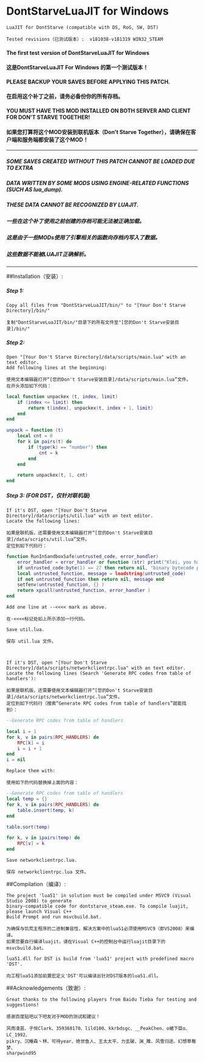 # DontStarveLuaJIT for Windows
	LuaJIT for DontStarve (compatible with DS, RoG, SW, DST)

	Tested revisions（已测试版本）:  v181038-v181319 WIN32_STEAM

####  The first test version of DontStarveLuaJIT for Windows 

####  这是DontStarveLuaJIT For Windows 的第一个测试版本！

####  PLEASE BACKUP YOUR SAVES BEFORE APPLYING THIS PATCH. 

####  在启用这个补丁之前，请务必备份你的所有存档。

####  YOU MUST HAVE THIS MOD INSTALLED ON BOTH SERVER AND CLIENT FOR DON'T STARVE TOGETHER!

####  如果您打算将这个MOD安装到联机版本（Don't Starve Together），请确保在客户端和服务端都安装了这个MOD！

-----------------------------------------------------

#####  SOME SAVES CREATED WITHOUT THIS PATCH CANNOT BE LOADED DUE TO EXTRA
#####  DATA WRITTEN BY SOME MODS USING ENGINE-RELATED FUNCTIONS (SUCH AS lua_dump).
#####  THESE DATA CANNOT BE RECOGNIZED BY LUAJIT.

#####  一些在这个补丁使用之前创建的存档可能无法被正确加载。
#####  这是由于一些MODs使用了引擎相关的函数向存档内写入了数据。
#####  这些数据不能被LUAJIT正确解析。

-------------------------------------------------------

##Installation（安装）: 

##### Step 1:
	Copy all files from "DontStarveLuaJIT/bin/" to "[Your Don't Starve Directory]/bin/"

	复制"DontStarveLuaJIT/bin/"目录下的所有文件至"[您的Don't Starve安装目录]/bin/"

##### Step 2:

	Open "[Your Don't Starve Directory]/data/scripts/main.lua" with an text editor.
	Add following lines at the beginning:

	使用文本编辑器打开“[您的Don't Starve安装目录]/data/scripts/main.lua”文件。
	在开头添加如下代码：

```lua
local function unpackex (t, index, limit)
	if (index <= limit) then
		return t[index], unpackex(t, index + 1, limit)
	end
end

unpack = function (t)
	local cnt = 0
	for k in pairs(t) do
		if (type(k) == "number") then
			cnt = k
		end
	end

	return unpackex(t, 1, cnt)
end

```

##### Step 3: (FOR DST，仅针对联机版)
	If it's DST, open "[Your Don't Starve Directory]/data/scripts/util.lua" with an text editor.
	Locate the following lines:

	如果是联机版，还需要使用文本编辑器打开“[您的Don't Starve安装目录]/data/scripts/util.lua”文件。
	定位到如下代码行：	
	

```lua	
function RunInSandboxSafe(untrusted_code, error_handler)
	error_handler = error_handler or function (str) print("Klei, you have missed this line: " .. str) end --<<<<
	if untrusted_code:byte(1) == 27 then return nil, "binary bytecode prohibited" end
	local untrusted_function, message = loadstring(untrusted_code)
	if not untrusted_function then return nil, message end
	setfenv(untrusted_function, {} )
	return xpcall(untrusted_function, error_handler )
end
```
	Add one line at --<<<< mark as above.

	在-<<<<标记处如上所示添加一行代码。
	
	Save util.lua. 

	保存 util.lua 文件。



	If it's DST, open "[Your Don't Starve Directory]/data/scripts/networkclientrpc.lua" with an text editor.
	Locate the following lines (Search 'Generate RPC codes from table of handlers'):

	如果是联机版，还需要使用文本编辑器打开“[您的Don't Starve安装目录]/data/scripts/networkclientrpc.lua”文件。
	定位到如下代码行（搜索“Generate RPC codes from table of handlers”就能找到）：	

```lua
--Generate RPC codes from table of handlers

local i = 1
for k, v in pairs(RPC_HANDLERS) do
    RPC[k] = i
    i = i + 1
end
i = nil
```
	
	Replace them with:

	使用如下的代码替换掉上面的内容：

```lua
--Generate RPC codes from table of handlers
local temp = {}
for k, v in pairs(RPC_HANDLERS) do
    table.insert(temp, k)
end

table.sort(temp)

for k, v in ipairs(temp) do
    RPC[v] = k
end
```
	Save networkclientrpc.lua. 

	保存 networkclientrpc.lua 文件。

##Compilation（编译）: 

	The project 'lua51' in solution must be compiled under MSVC9 (Visual Studio 2008) to generate 
	binary-compatible code for dontstarve_steam.exe. To compile luajit, please launch Visual C++ 
	Build Prompt and run msvcbuild.bat.

	为确保与饥荒主程序的二进制兼容性，解决方案中的lua51必须使用MSVC9（即VS2008）来编译。
	如果您要自行编译luajit，请在Visual C++的控制台中运行luajit目录下的msvcbuild.bat。
	
	lua51.dll for DST is build from 'lua51' project with predefined macro 'DST'.
	
	向工程lua51添加前置宏定义'DST'可以编译出针对DST版本的lua51.dll。

##Acknowledgements（致谢）: 

	Great thanks to the following players from Baidu Tieba for testing and suggestions!
	
	感谢百度贴吧以下吧友对于MOD的测试和建议！
	
	风雨凌芸、子恒Clark、359368170、lild100、kkrbdsgc、__PeakChen、o裙下臣o、 LC_1992、
	pikry、沉睡森丶林、可待year、绝世鱼人、王太太平、力玄破、渊_雎、风雪归途、幻想草莓梦、
	sharpwind95
	
